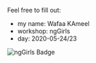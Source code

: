 Feel free to fill out:

* my name: Wafaa KAmeel
* workshop: ngGirls
* day: 2020-05-24/23


![ngGirls Badge](https://raw.githubusercontent.com/ng-girls/todo-list-tutorial/master/.gitbook/assets/nggirls-badge.png)
